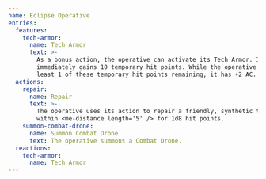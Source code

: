 ```yaml
---
name: Eclipse Operative
entries:
  features:
    tech-armor:
      name: Tech Armor
      text: >-
        As a bonus action, the operative can activate its Tech Armor. It
        immediately gains 10 temporary hit points. While the operative has at
        least 1 of these temporary hit points remaining, it has +2 AC.
  actions:
    repair:
      name: Repair
      text: >-
        The operative uses its action to repair a friendly, synthetic target
        within <me-distance length='5' /> for 1d8 hit points.
    summon-combat-drone:
      name: Summon Combat Drone
      text: The operative summons a Combat Drone.
  reactions:
    tech-armor:
      name: Tech Armor
---
```

